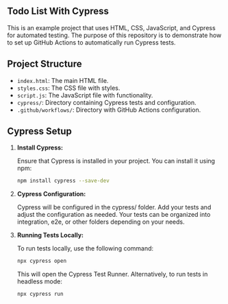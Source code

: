 ## Todo List With Cypress

This is an example project that uses HTML, CSS, JavaScript, and Cypress for automated testing. The purpose of this repository is to demonstrate how to set up GitHub Actions to automatically run Cypress tests.

## Project Structure

- `index.html`: The main HTML file.
- `styles.css`: The CSS file with styles.
- `script.js`: The JavaScript file with functionality.
- `cypress/`: Directory containing Cypress tests and configuration.
- `.github/workflows/`: Directory with GitHub Actions configuration.

## Cypress Setup

1. **Install Cypress:**

   Ensure that Cypress is installed in your project. You can install it using npm:

   ```bash
   npm install cypress --save-dev

   
2. **Cypress Configuration:**

    Cypress will be configured in the cypress/ folder. Add your tests and adjust the configuration as needed. 
    Your tests can be organized into integration, e2e, or other folders depending on your needs.

3. **Running Tests Locally:**

    To run tests locally, use the following command:

    ```bash
    npx cypress open
    ```
     This will open the Cypress Test Runner. Alternatively, to run tests in headless mode:

    ```bash
    npx cypress run
    ```
